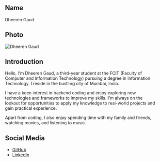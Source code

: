 
## Name
Dheeren Gaud 

## Photo
![Dheeren Gaud ](https://avatars.githubusercontent.com/u/110242985?v=4?s=400)

## Introduction
Hello, I'm Dheeren Gaud, a third-year student at the FCIT (Faculty of Computer and Information Technology) pursuing a degree in Information Technology. I reside in the bustling city of Mumbai, India.

I have a keen interest in backend coding and enjoy exploring new technologies and frameworks to improve my skills. I'm always on the lookout for opportunities to apply my knowledge to real-world projects and gain practical experience.

Apart from coding, I also enjoy spending time with my family and friends, watching movies, and listening to music.

## Social Media
- [GitHub](https://github.com/DheerenGaud)
- [LinkedIn](https://www.linkedin.com/in/dheeren-gaud-b7a62b247/)